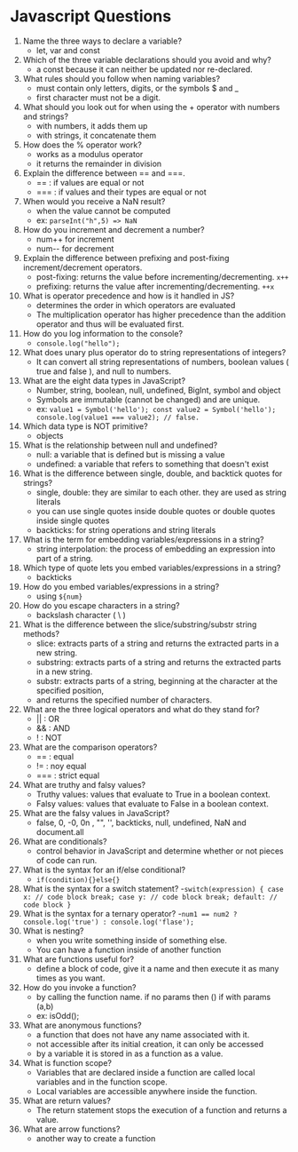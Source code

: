 # Javascript Questions

1. Name the three ways to declare a variable?
    - let, var and const
2. Which of the three variable declarations should you avoid and why?
    - a const because it can neither be updated nor re-declared.
3. What rules should you follow when naming variables?
    - must contain only letters, digits, or the symbols $ and _
    - first character must not be a digit.
4. What should you look out for when using the + operator with numbers and
strings?
    - with numbers, it adds them up
    - with strings, it concatenate them
5. How does the % operator work?
    - works as a modulus operator
    - it returns the remainder in division
6. Explain the difference between == and ===.
    - == : if values are equal or not
    - === : if values and their types are equal or not
7. When would you receive a NaN result?
    - when the value cannot be computed 
    - ex: ``parseInt("h",5) => NaN``
8. How do you increment and decrement a number?
    - num++ for increment
    - num-- for decrement
9. Explain the difference between prefixing and post-fixing increment/decrement
operators.
    - post-fixing: returns the value before incrementing/decrementing. ``x++``
    -  prefixing: returns the value after incrementing/decrementing. ``++x``
10. What is operator precedence and how is it handled in JS?
    - determines the order in which operators are evaluated
    - The multiplication operator has higher precedence than the addition operator and thus will be evaluated first.
11. How do you log information to the console?
    - ``console.log("hello");``
12. What does unary plus operator do to string representations of integers?
    - It can convert all string representations of numbers, boolean values ( true and false ), and null to numbers.
13. What are the eight data types in JavaScript?
    - Number, string, boolean, null, undefined, BigInt, symbol and object
    - Symbols are immutable (cannot be changed) and are unique.
    - ex: ``value1 = Symbol('hello'); const value2 = Symbol('hello'); console.log(value1 === value2); // false.``
14. Which data type is NOT primitive?
    - objects
15. What is the relationship between null and undefined?
    - null: a variable that is defined but is missing a value
    - undefined: a variable that refers to something that doesn't exist
16. What is the difference between single, double, and backtick quotes for strings?
    - single, double: they are similar to each other. they are used as string literals
    - you can use single quotes inside double quotes or double quotes inside single quotes
    - backticks: for string operations and string literals
17. What is the term for embedding variables/expressions in a string?
    - string interpolation: the process of embedding an expression into part of a string. 
18. Which type of quote lets you embed variables/expressions in a string?
    - backticks
19. How do you embed variables/expressions in a string?
    - using ``${num}``
20. How do you escape characters in a string?
    - backslash character ( \ ) 
21. What is the difference between the slice/substring/substr string methods?
    - slice: extracts parts of a string and returns the extracted parts in a new string. 
    - substring: extracts parts of a string and returns the extracted parts in a new string.
    - substr: extracts parts of a string, beginning at the character at the specified position, 
    - and returns the specified number of characters.
22. What are the three logical operators and what do they stand for?
    - || : OR
    - && : AND
    - ! : NOT
24. What are the comparison operators?
    - == : equal
    - != : noy equal
    - === : strict equal
25. What are truthy and falsy values?
    - Truthy values: values that evaluate to True in a boolean context.
    - Falsy values: values that evaluate to False in a boolean context.
26. What are the falsy values in JavaScript?
    - false, 0, -0, 0n , "", '', backticks, null, undefined, NaN and document.all
27. What are conditionals?
    - control behavior in JavaScript and determine whether or not pieces of code can run.
28. What is the syntax for an if/else conditional?
    - ``if(condition){}else{}``
29. What is the syntax for a switch statement?
    -``switch(expression) {
  case x:
    // code block
    break;
  case y:
    // code block
    break;
  default:
    // code block
}``
30. What is the syntax for a ternary operator?
    -``num1 == num2 ? console.log('true') : console.log('flase');``
31. What is nesting?
    - when you write something inside of something else.
    - You can have a function inside of another function
32. What are functions useful for?
    - define a block of code, give it a name and then execute it as many times as you want.
33. How do you invoke a function?
    - by calling the function name. if no params then () if with params (a,b)
    - ex: isOdd();
34. What are anonymous functions?
    - a function that does not have any name associated with it.
    - not accessible after its initial creation, it can only be accessed 
    - by a variable it is stored in as a function as a value. 
35. What is function scope?
    - Variables that are declared inside a function are called local variables and in the function scope.
    - Local variables are accessible anywhere inside the function.
36. What are return values?
    - The return statement stops the execution of a function and returns a value. 
37. What are arrow functions?
    - another way to create a function
